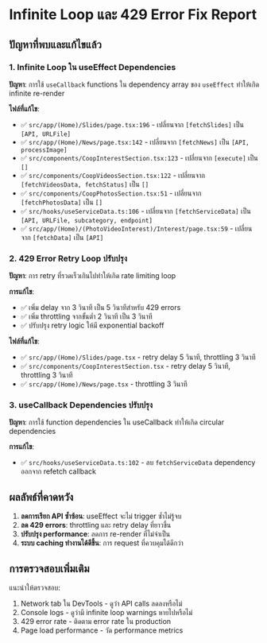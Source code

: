 # Infinite Loop และ 429 Error Fix Report

## ปัญหาที่พบและแก้ไขแล้ว

### 1. Infinite Loop ใน useEffect Dependencies

**ปัญหา**: การใช้ `useCallback` functions ใน dependency array ของ `useEffect` ทำให้เกิด infinite re-render

**ไฟล์ที่แก้ไข**:
- ✅ `src/app/(Home)/Slides/page.tsx:196` - เปลี่ยนจาก `[fetchSlides]` เป็น `[API, URLFile]`
- ✅ `src/app/(Home)/News/page.tsx:142` - เปลี่ยนจาก `[fetchNews]` เป็น `[API, processImage]`
- ✅ `src/components/CoopInterestSection.tsx:123` - เปลี่ยนจาก `[execute]` เป็น `[]`
- ✅ `src/components/CoopVideosSection.tsx:122` - เปลี่ยนจาก `[fetchVideosData, fetchStatus]` เป็น `[]`
- ✅ `src/components/CoopPhotosSection.tsx:51` - เปลี่ยนจาก `[fetchPhotosData]` เป็น `[]`
- ✅ `src/hooks/useServiceData.ts:106` - เปลี่ยนจาก `[fetchServiceData]` เป็น `[API, URLFile, subcategory, endpoint]`
- ✅ `src/app/(Home)/(PhotoVideoInterest)/Interest/page.tsx:59` - เปลี่ยนจาก `[fetchData]` เป็น `[API]`

### 2. 429 Error Retry Loop ปรับปรุง

**ปัญหา**: การ retry ที่รวดเร็วเกินไปทำให้เกิด rate limiting loop

**การแก้ไข**:
- ✅ เพิ่ม delay จาก 3 วินาที เป็น 5 วินาทีสำหรับ 429 errors
- ✅ เพิ่ม throttling จากขั้นต่ำ 2 วินาที เป็น 3 วินาที
- ✅ ปรับปรุง retry logic ให้มี exponential backoff

**ไฟล์ที่แก้ไข**:
- ✅ `src/app/(Home)/Slides/page.tsx` - retry delay 5 วินาที, throttling 3 วินาที
- ✅ `src/components/CoopInterestSection.tsx` - retry delay 5 วินาที, throttling 3 วินาที
- ✅ `src/app/(Home)/News/page.tsx` - throttling 3 วินาที

### 3. useCallback Dependencies ปรับปรุง

**ปัญหา**: การใช้ function dependencies ใน useCallback ทำให้เกิด circular dependencies

**การแก้ไข**:
- ✅ `src/hooks/useServiceData.ts:102` - ลบ `fetchServiceData` dependency ออกจาก refetch callback

## ผลลัพธ์ที่คาดหวัง

1. **ลดการเรียก API ซ้ำซ้อน**: useEffect จะไม่ trigger ซ้ำไม่รู้จบ
2. **ลด 429 errors**: throttling และ retry delay ที่ยาวขึ้น
3. **ปรับปรุง performance**: ลดการ re-render ที่ไม่จำเป็น
4. **ระบบ caching ทำงานได้ดีขึ้น**: การ request ที่ควบคุมได้ดีกว่า

## การตรวจสอบเพิ่มเติม

แนะนำให้ตรวจสอบ:
1. Network tab ใน DevTools - ดูว่า API calls ลดลงหรือไม่
2. Console logs - ดูว่ามี infinite loop warnings หายไปหรือไม่  
3. 429 error rate - ติดตาม error rate ใน production
4. Page load performance - วัด performance metrics